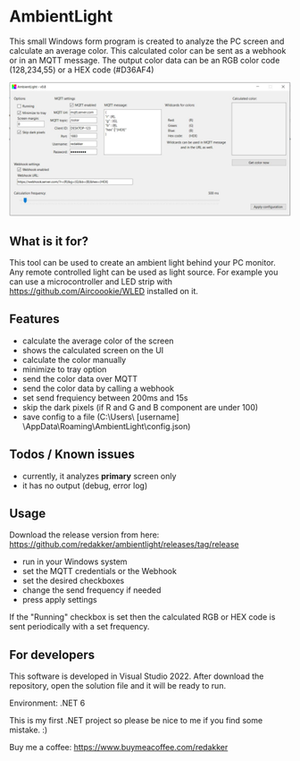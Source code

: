 # AmbientLight

This small Windows form program is created to analyze the PC screen and calculate an average color. This calculated color can be sent as a webhook or in an MQTT message.
The output color data can be an RGB color code (128,234,55) or a HEX code (#D36AF4)

![alt text](https://raw.githubusercontent.com/redakker/ambientlight/main/AmbientLight/material/ui.JPG)

## What is it for?

This tool can be used to create an ambient light behind your PC monitor. Any remote controlled light can be used as light source.
For example you can use a microcontroller and LED strip with https://github.com/Aircoookie/WLED installed on it.

## Features

- calculate the average color of the screen
- shows the calculated screen on the UI
- calculate the color manually
- minimize to tray option
- send the color data over MQTT
- send the color data by calling a webhook
- set send frequiency between 200ms and 15s 
- skip the dark pixels (if R and G and B component are under 100)
- save config to a file (C:\Users\ [username] \AppData\Roaming\AmbientLight\config.json)

## Todos / Known issues

- currently, it analyzes **primary** screen only
- it has no output (debug, error log)

## Usage

Download the release version from here: https://github.com/redakker/ambientlight/releases/tag/release

- run in your Windows system
- set the MQTT credentials or the Webhook
- set the desired checkboxes
- change the send frequency if needed
- press apply settings

If the "Running" checkbox is set then the calculated RGB or HEX code is sent periodically with a set frequency.

## For developers

This software is developed in Visual Studio 2022. After download the repository, open the solution file and it will be ready to run.

Environment: .NET 6


This is my first .NET project so please be nice to me if you find some mistake. :)

Buy me a coffee: https://www.buymeacoffee.com/redakker


